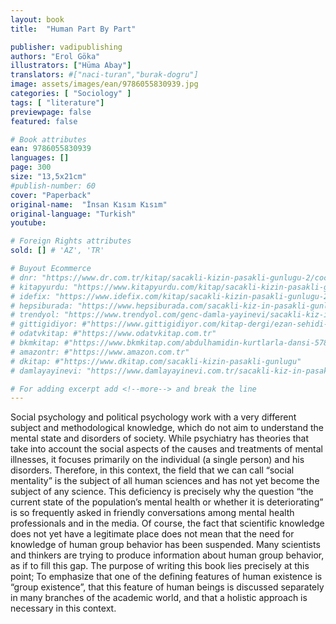 ```yaml
---
layout: book
title:  "Human Part By Part"

publisher: vadipublishing
authors: "Erol Göka"
illustrators: ["Hüma Abay"]
translators: #["naci-turan","burak-dogru"]
image: assets/images/ean/9786055830939.jpg
categories: [ "Sociology" ]
tags: [ "literature"]
previewpage: false
featured: false

# Book attributes
ean: 9786055830939
languages: []
page: 300
size: "13,5x21cm"
#publish-number: 60
cover: "Paperback"
original-name:  "İnsan Kısım Kısım"
original-language: "Turkish"
youtube:

# Foreign Rights attributes
sold: [] # 'AZ', 'TR'

# Buyout Ecommerce
# dnr: "https://www.dr.com.tr/kitap/sacakli-kizin-pasakli-gunlugu-2/cocuk-ve-genclik/genclik-10-yas/roman-oyku/urunno=0001893059001"
# kitapyurdu: "https://www.kitapyurdu.com/kitap/sacakli-kizin-pasakli-gunlugu-2-/560122.html&filter_name=Sa%C3%A7akl%C4%B1+K%C4%B1z%27%C4%B1n+Pasakl%C4%B1+G%C3%BCnl%C3%BC%C4%9F%C3%BC+2"
# idefix: "https://www.idefix.com/kitap/sacakli-kizin-pasakli-gunlugu-2/cocuk-ve-genclik/genclik-10-yas/roman-oyku/urunno=0001893059001"
# hepsiburada: "https://www.hepsiburada.com/sacakli-kiz-in-pasakli-gunlugu-2-damla-yayinevi-p-HBV000012ER86"
# trendyol: "https://www.trendyol.com/genc-damla-yayinevi/sacakli-kiz-in-pasakli-gunlugu-2-p-54825777"
# gittigidiyor: #"https://www.gittigidiyor.com/kitap-dergi/ezan-sehidi-adnan-menderes_pdp_732728793"
# odatvkitap: #"https://www.odatvkitap.com.tr"
# bkmkitap: #"https://www.bkmkitap.com/abdulhamidin-kurtlarla-dansi-578226"
# amazontr: #"https://www.amazon.com.tr"
# dkitap: #"https://www.dkitap.com/sacakli-kizin-pasakli-gunlugu"
# damlayayinevi: "https://www.damlayayinevi.com.tr/sacakli-kiz-in-pasakli-gunlugu-2-bu-iste-bi-terslik-var"

# For adding excerpt add <!--more--> and break the line
---
```

Social psychology and political psychology work
with a very different subject and methodological
knowledge, which do not aim to understand the
mental state and disorders of society. While psychiatry has theories that take into account the social
aspects of the causes and treatments of mental
illnesses, it focuses primarily on the individual (a
single person) and his disorders. Therefore, in this
context, the field that we can call “social mentality”
is the subject of all human sciences and has not
yet become the subject of any science. This deficiency is precisely why the question “the current
state of the population’s mental health or whether
it is deteriorating” is so frequently asked in friendly
conversations among mental health professionals
and in the media.
Of course, the fact that scientific knowledge does
not yet have a legitimate place does not mean that
the need for knowledge of human group behavior
has been suspended. Many scientists and thinkers are trying to produce information about human
group behavior, as if to fill this gap. The purpose of
writing this book lies precisely at this point; To emphasize that one of the defining features of human
existence is “group existence”, that this feature of
human beings is discussed separately in many
branches of the academic world, and that a holistic
approach is necessary in this context.
<!--more--> 


